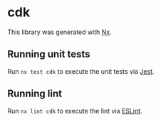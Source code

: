 # cdk

This library was generated with [Nx](https://nx.dev).

## Running unit tests

Run `nx test cdk` to execute the unit tests via [Jest](https://jestjs.io).

## Running lint

Run `nx lint cdk` to execute the lint via [ESLint](https://eslint.org/).
